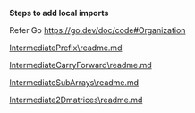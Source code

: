 <B> Steps to add local imports </B>

Refer Go https://go.dev/doc/code#Organization

[IntermediatePrefix\readme.md](https://github.com/iamvas83/Drooler/blob/main/IntermediatePrefix/readme.md)

[IntermediateCarryForward\readme.md
](https://github.com/iamvas83/Drooler/blob/main/IntermediateCarryForward/readme.md)

[IntermediateSubArrays\readme.md
](https://github.com/iamvas83/Drooler/blob/main/IntermediateSubArrays/readme.md)


[Intermediate2Dmatrices\readme.md](https://github.com/iamvas83/Drooler/blob/main/Intermediate2Dmatrices/readme.md)


